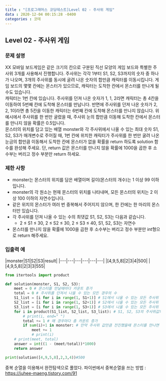 ```yaml
---
title : "[프로그래머스 코딩테스트]Level 02 - 주사위 게임"
data : 2020-12-04 00:15:28 -0400
categories : 코테
---
```

## Level 02 - 주사위 게임

### 문제 설명
XX 모바일 보드게임은 같은 크기의 칸으로 구분된 직선 모양의 게임 보드와 특별한 주사위 3개를 사용해서 진행합니다. 주사위는 각각 1부터 S1, S2, S3까지의 숫자 중 하나가 나오며, 3개의 주사위를 동시에 굴려 나온 숫자의 합만큼 캐릭터를 이동시킵니다. 게임 보드의 몇몇 칸에는 몬스터가 있으므로, 캐릭터는 도착한 칸에서 몬스터를 만나게 될 수도 있습니다.<br>
캐릭터는 1번 칸에 있습니다. 주사위를 던져 나온 숫자가 1, 1, 2라면 캐릭터는 총 4칸을 이동하여 5번째 칸에 도착해 몬스터를 만납니다. 반면에 주사위를 던져 나온 숫자가 2, 2, 1이라면 총 5칸을 이동한 캐릭터는 6번째 칸에 도착해 몬스터를 만나지 않습니다. 위 예시에서 주사위를 한 번만 굴렸을 때, 주사위 눈의 합만큼 이동해 도착한 칸에서 몬스터를 만나지 않을 확률은 0.5입니다.<br>
몬스터의 위치를 담고 있는 배열 monster와 각 주사위에서 나올 수 있는 최대 숫자 S1, S2, S3가 매개변수로 주어질 때, 1번 칸에 위치한 캐릭터가 주사위를 한 번만 굴려 나온 눈금의 합만큼 이동해서 도착한 칸에 몬스터가 없을 확률을 return 하도록 solution 함수를 완성해 주세요. 단, return 값은 몬스터를 만나지 않을 확률에 1000을 곱한 후 소수부는 버리고 정수 부분만 return 하세요.<br>

### 제한 사항
- monster는 몬스터의 위치를 담은 배열이며 길이(몬스터의 개수)는 1 이상 99 이하입니다.
- monster의 각 원소는 현재 몬스터의 위치를 나타내며, 모든 몬스터의 위치는 2 이상 100 이하의 자연수입니다.
- 같은 위치의 몬스터가 여러 번 중복해서 주어지지 않으며, 한 칸에는 한 마리의 몬스터만 있습니다.
- 각 주사위를 던져 나올 수 있는 수의 최댓값 S1, S2, S3는 다음과 같습니다.
    - 2 ≤ S1 ≤ 30, 2 ≤ S2 ≤ 30, 2 ≤ S3 ≤ 40, S1, S2, S3는 자연수
- 몬스터를 만나지 않을 확률에 1000을 곱한 후 소수부는 버리고 정수 부분만 int형으로 return 해주세요.

### 입출력 예

|monster|S1|S2|S3|result|
|---|---|---|---|---|---|
|[4,9,5,8]|2|3|4|500|
|[4,9,5,8]|2|3|3|555|


```python
from itertools import product

def solution(monster, S1, S2, S3):
    meet = 0 # 몬스터를 만날때마다 카운트 증가
    total = 0 # 주사위를 던져서 나올 수 있는 모든 경우의 수
    S1_list = [i for i in range(1, S1+1)] # S1에서 나올 수 있는 모든 주사위 값
    S2_list = [i for i in range(1, S2+1)] # S2에서 나올 수 있는 모든 주사위 값
    S3_list = [i for i in range(1, S3+1)] # S3에서 나올 수 있는 모든 주사위 값
    for i in product(S1_list, S2_list, S3_list): # S1, S2, S3의 주사위값의 중복순열을 구한다. 
        # print(i, end=" ")
        total += 1 # 매 경우마다 총 카운트 증가
        if sum(i)+1 in monster: # 만약 주사위 값만큼 전진했을때 몬스터를 만나면
            meet += 1
            # print(i)
    # print(meet, total)
    answer = int((1 - (meet/total))*1000)
    return answer

print(solution([4,9,5,8],2,3,4))#500
```
중복 순열을 이용해서 완전탐색으로 풀었다. 파이썬에서 중복순열을 쓰는 방법 : https://juhee-maeng.tistory.com/91  
